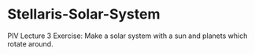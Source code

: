 # Stellaris-Solar-System
 PIV Lecture 3 Exercise: Make a solar system with a sun and planets which rotate around.
